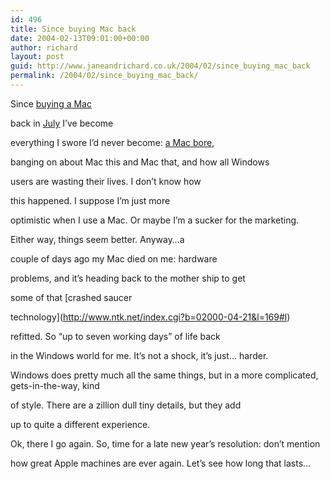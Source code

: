 ```yaml
---
id: 496
title: Since buying Mac back
date: 2004-02-13T09:01:00+00:00
author: richard
layout: post
guid: http://www.janeandrichard.co.uk/2004/02/since_buying_mac_back
permalink: /2004/02/since_buying_mac_back/
---
```

Since [buying a Mac](http://www.apple.com/switch/stories/markfrauenfelder.html)
  
back in [July](http://www.janeandrichard.co.uk/2003/07/going_to_try_to) I&#8217;ve become
  
everything I swore I&#8217;d never become: [a Mac bore](http://www.applelinks.com/articles/2003/01/20030124155752.shtml),
  
banging on about Mac this and Mac that, and how all Windows
  
users are wasting their lives. I don&#8217;t know how
  
this happened. I suppose I&#8217;m just more
  
optimistic when I use a Mac. Or maybe I&#8217;m a sucker for the marketing.
  
Either way, things seem better. Anyway&#8230;a
  
couple of days ago my Mac died on me: hardware
  
problems, and it&#8217;s heading back to the mother ship to get
  
some of that [crashed saucer
   
technology](http://www.ntk.net/index.cgi?b=02000-04-21&l=169#l)
  
refitted. So &#8220;up to seven working days&#8221; of life back
  
in the Windows world for me. It&#8217;s not a shock, it&#8217;s just&#8230; harder.
  
Windows does pretty much all the same things, but in a more complicated, gets-in-the-way, kind
  
of style. There are a zillion dull tiny details, but they add
  
up to quite a different experience.
  
Ok, there I go again. So, time for a late new year&#8217;s resolution: don&#8217;t mention
  
how great Apple machines are ever again. Let&#8217;s see how long that lasts&#8230;